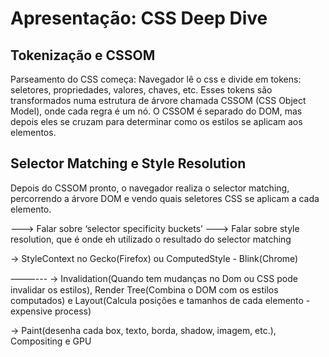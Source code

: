 # Apresentação: CSS Deep Dive
## Tokenização e CSSOM
Parseamento do CSS começa: Navegador lê o css e divide em tokens: seletores, propriedades, valores, chaves, etc. 
Esses tokens são transformados numa estrutura de árvore chamada CSSOM (CSS Object Model),
onde cada regra é um nó.
O CSSOM é separado do DOM, mas depois eles se cruzam para determinar como os estilos se aplicam aos elementos.

## Selector Matching e Style Resolution
Depois do CSSOM pronto, o navegador realiza o selector matching, percorrendo a árvore DOM e vendo quais seletores CSS se aplicam a cada elemento.

---> Falar sobre ‘selector specificity buckets’
---> Falar sobre style resolution, que é onde eh utilizado o resultado do selector matching

-> StyleContext no Gecko(Firefox) ou ComputedStyle - Blink(Chrome)

⸻---
-> Invalidation(Quando tem mudanças no Dom ou CSS pode invalidar os estilos), Render Tree(Combina o DOM com os estilos computados) e Layout(Calcula posições e tamanhos de cada elemento - expensive process) 


-> Paint(desenha cada box, texto, borda, shadow, imagem, etc.), Compositing e GPU
